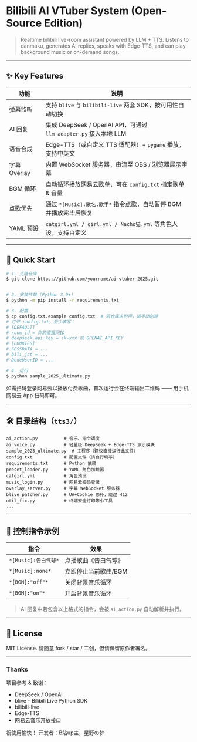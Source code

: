 # Bilibili AI VTuber System (Open-Source Edition)

> Realtime bilibili live-room assistant powered by LLM + TTS. Listens to danmaku, generates AI replies, speaks with Edge-TTS, and can play background music or on-demand songs.

---

## ✨ Key Features

| 功能 | 说明 |
| ---- | ---- |
| 弹幕监听 | 支持 `blive` 与 `bilibili-live` 两套 SDK，按可用性自动切换 |
| AI 回复 | 集成 DeepSeek / OpenAI API，可通过 `llm_adapter.py` 接入本地 LLM |
| 语音合成 | Edge-TTS（或自定义 TTS 适配器）+ `pygame` 播放，支持中英文 |
| 字幕 Overlay | 内置 WebSocket 服务器，串流至 OBS / 浏览器展示字幕 |
| BGM 循环 | 自动循环播放网易云歌单，可在 `config.txt` 指定歌单 & 音量 |
| 点歌优先 | 通过 `*[Music]:歌名.歌手*` 指令点歌，自动暂停 BGM 并播放完毕后恢复 |
| YAML 预设 | `catgirl.yml / girl.yml / Nacho猫.yml` 等角色人设，支持自定义 |

---

## 🌱 Quick Start

```bash
# 1. 克隆仓库
$ git clone https://github.com/yourname/ai-vtuber-2025.git


# 2. 安装依赖 (Python 3.9+)
$ python -m pip install -r requirements.txt

# 3. 配置
$ cp config.txt.example config.txt  # 若仓库未附带，请手动创建
# 打开 config.txt，至少填写：
# [DEFAULT]
# room_id = 你的直播间ID
# deepseek.api_key = sk-xxx 或 OPENAI_API_KEY
# [COOKIES]
# SESSDATA = ...
# bili_jct = ...
# DedeUserID = ...

# 4. 运行
$ python sample_2025_ultimate.py
```

如需扫码登录网易云以播放付费歌曲，首次运行会在终端输出二维码 —— 用手机网易云 App 扫码即可。

---

## 🛠️ 目录结构（`tts3/`）

```
ai_action.py          # 音乐、指令调度
ai_voice.py           # 轻量级 DeepSeek + Edge-TTS 演示模块
sample_2025_ultimate.py  # 主程序（建议直接运行此文件）
config.txt            # 配置文件（请自行填写）
requirements.txt      # Python 依赖
preset_loader.py      # YAML 角色加载器
catgirl.yml           # 角色预设
music_login.py        # 网易云扫码登录
overlay_server.py     # 字幕 WebSocket 服务器
blive_patcher.py      # UA+Cookie 修补，绕过 412
util_fix.py           # 终端安全打印等小工具
...
```

---

## 🎵 控制指令示例

| 指令 | 效果 |
| --- | --- |
| `*[Music]:告白气球*` | 点播歌曲《告白气球》 |
| `*[Music]:none*` | 立即停止当前歌曲/BGM |
| `*[BGM]:"off"*` | 关闭背景音乐循环 |
| `*[BGM]:"on"*`  | 开启背景音乐循环 |

> AI 回复中若包含以上格式的指令，会被 `ai_action.py` 自动解析并执行。

---

## 📝 License

MIT License.  请随意 fork / star / 二创，但请保留原作者署名。

---

### Thanks

项目参考 & 致谢：

* DeepSeek / OpenAI
* blive – Bilibili Live Python SDK
* bilibili-live
* Edge-TTS
* 网易云音乐开放接口

祝使用愉快！ 
开发者：B站up主，星野の梦
